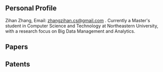## Personal Profile

Zihan Zhang, Email: zhangzihan.cs@gmail.com
. Currently a Master's student in Computer Science and Technology at Northeastern University, with a research focus on Big Data Management and Analytics.

## Papers

## Patents